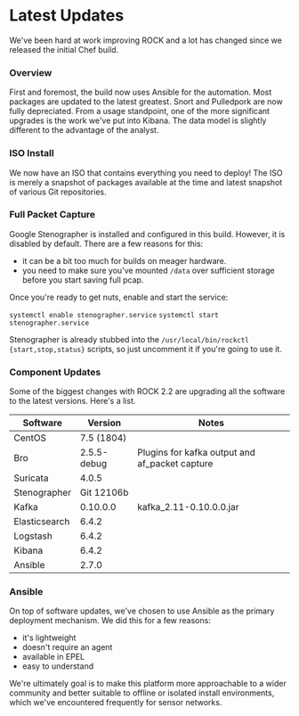 # Latest Updates

We've been hard at work improving ROCK and a lot has changed since we released the initial Chef build.

### Overview

First and foremost, the build now uses Ansible for the automation. Most packages are updated to the latest greatest. Snort and Pulledpork are now fully depreciated. From a usage standpoint, one of the more significant upgrades is the work we've put into Kibana. The data model is slightly different to the advantage of the analyst.

### ISO Install

We now have an ISO that contains everything you need to deploy! The ISO is merely a snapshot of packages available at the time and latest snapshot of various Git repositories.

### Full Packet Capture
Google Stenographer is installed and configured in this build. However, it is disabled by default. There are a few reasons for this:
* it can be a bit too much for builds on meager hardware.
* you need to make sure you've mounted `/data` over sufficient storage before you start saving full pcap.

Once you're ready to get nuts, enable and start the service:

`systemctl enable stenographer.service`
`systemctl start stenographer.service`

Stenographer is already stubbed into the `/usr/local/bin/rockctl {start,stop,status}` scripts, so just uncomment it if you're going to use it.

<!-- Stenographer is already stubbed into the `/usr/local/bin/rock_{start,stop,status}` scripts, so just uncomment it if you're going to use it. -->

### Component Updates

Some of the biggest changes with ROCK 2.2 are upgrading all the software to the latest versions. Here's a list.

Software | Version | Notes  |
---------|---------|------
CentOS | 7.5 (1804) |
Bro    | 2.5.5-debug | Plugins for kafka output and af_packet capture
Suricata | 4.0.5 |
Stenographer | Git 12106b |
Kafka | 0.10.0.0 | kafka_2.11-0.10.0.0.jar
Elasticsearch | 6.4.2 |
Logstash | 6.4.2 |
Kibana | 6.4.2 |
Ansible | 2.7.0 |


### Ansible

On top of software updates, we've chosen to use Ansible as the primary deployment mechanism.  We did this for a few reasons:

* it's lightweight
* doesn't require an agent
* available in EPEL
* easy to understand

We're ultimately goal is to make this platform more approachable to a wider community and better suitable to offline or isolated install environments, which we've encountered frequently for sensor networks.
